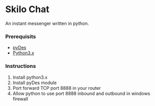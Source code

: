 # Skilo Chat

An instant messenger written in python.

### Prerequisits

* [pyDes](https://twhiteman.netfirms.com/des.htm)
* [Python3.x](https://www.python.org/downloads/)

### Instructions

1. Install python3.x
2. Install pyDes module
3. Port forward TCP port 8888 in your router
4. Allow python to use port 8888 inbound and outbound in windows firewall

